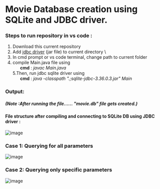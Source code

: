 # **Movie Database creation using SQLite and JDBC driver.**

### **Steps to run repository in vs code :**
1. Download this current repository
2. Add [jdbc driver](http://www.java2s.com/Code/Jar/s/Downloadsqlitejdbc372jar.htm) (jar file) to current directory \
3. In cmd prompt or vs code terminal, change path to current folder 
4. compile Main.java file using \
     &nbsp;&nbsp; &nbsp;&nbsp;
     **cmd** : *javac Main.java* \
5.Then, run jdbc sqlite driver using \
      &nbsp;&nbsp; &nbsp;&nbsp; 
      **cmd** : *java -classpath ".;sqlite-jdbc-3.36.0.3.jar" Main*
      
      
 
### Output:
##### (Note :After running the file...... "movie.db" file gets created.)
#### File structure after compiling and connecting to SQLite DB using JDBC driver :
![image](https://user-images.githubusercontent.com/85562020/153927123-ecce9658-4442-4b6f-a77e-f8f5bc404c2e.png)

### Case 1: Querying for all parameters
![image](https://user-images.githubusercontent.com/85562020/153927355-21a4de2e-08c4-4684-9083-47068e23bfd2.png)

### Case 2: Querying only specific parameters
![image](https://user-images.githubusercontent.com/85562020/153927982-50a7fb43-ad2c-414c-a6b6-4ac9901e513b.png)
